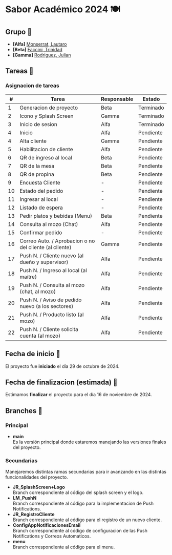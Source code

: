 # Sabor Académico 2024 🍽

## Grupo 🧠
- **[Alfa]** [Monserrat, Lautaro](https://github.com/llauu)
- **[Beta]** [Faccini, Trinidad](https://github.com/trinifaccini)
- **[Gamma]** [Rodriguez, Julian](https://github.com/rodriguezjulian)

## Tareas 📑
### Asignacion de tareas 
| #  | Tarea                                                   | Responsable | Estado    |
| -- | ------------------------------------------------------- | ----------- | --------- |
| 1  | Generacion de proyecto                                  | Beta        | Terminado |
| 2  | Icono y Splash Screen                                   | Gamma       | Terminado |
| 3  | Inicio de sesion                                        | Alfa        | Terminado |
| 4  | Inicio                                                  | Alfa        | Pendiente |
| 4  | Alta cliente                                            | Gamma       | Pendiente |
| 5  | Habilitacion de cliente                                 | Alfa        | Pendiente |
| 6  | QR de ingreso al local                                  | Beta        | Pendiente |
| 7  | QR de la mesa                                           | Beta        | Pendiente |
| 8  | QR de propina                                           | Beta        | Pendiente |
| 9  | Encuesta Cliente                                        | -           | Pendiente |
| 10 | Estado del pedido                                       | -           | Pendiente |
| 11 | Ingresar al local                                       | -           | Pendiente |
| 12 | Listado de espera                                       | -           | Pendiente |
| 13 | Pedir platos y bebidas (Menu)                           | Beta        | Pendiente |
| 14 | Consulta al mozo (Chat)                                 | Alfa        | Pendiente |
| 15 | Confirmar pedido                                        | -           | Pendiente |
| 16 | Correo Auto. / Aprobacion o no del cliente (al cliente) | Gamma       | Pendiente |
| 17 | Push N. / Cliente nuevo (al dueño y supervisor)         | Alfa        | Pendiente |
| 18 | Push N. / Ingreso al local (al maitre)                  | Alfa        | Pendiente |
| 19 | Push N. / Consulta al mozo (chat, al mozo)              | Alfa        | Pendiente |
| 20 | Push N. / Aviso de pedido nuevo (a los sectores)        | Alfa        | Pendiente |
| 21 | Push N. / Producto listo (al mozo)                      | Alfa        | Pendiente |
| 22 | Push N. / Cliente solicita cuenta (al mozo)             | Alfa        | Pendiente |

## Fecha de inicio 📆
El proyecto fue **iniciado** el día 29 de octubre de 2024.

## Fecha de finalizacion (estimada) 📆
Estimamos **finalizar** el proyecto para el día 16 de noviembre de 2024.

## Branches 🌿
### Principal
- **main**<br> Es la versión principal donde estaremos manejando las versiones finales del proyecto.

### Secundarias
Manejaremos distintas ramas secundarias para ir avanzando en las distintas funcionalidades del proyecto.
- **JR_SplashScreen+Logo**<br> Branch correspondiente al código del splash screen y el logo.
- **LM_PushN**<br> Branch correspondiente al código para la implementacion de Push Notifications.
- **JR_RegistroCliente**<br> Branch correspondiente al código para el registro de un nuevo cliente.
- **ConfigAppNotificacionesEmail**<br> Branch correspondiente al código de configuracion de las Push Notifications y Correos Automaticos.
- **menu**<br> Branch correspondiente al código para el menu.